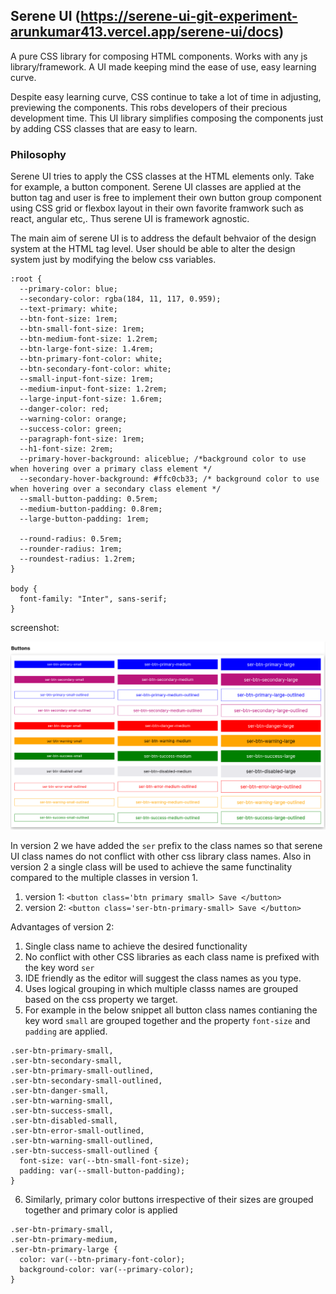 ## Serene UI (https://serene-ui-git-experiment-arunkumar413.vercel.app/serene-ui/docs)

A pure CSS library for composing HTML components. Works with any js library/framework. A UI made keeping mind the ease of use, easy learning curve.

Despite easy learning curve, CSS continue to take a lot of time in adjusting, previewing the components. This robs developers of their precious development time. This UI library simplifies composing the components just by adding CSS classes that are easy to learn.

### Philosophy

Serene UI tries to apply the CSS classes at the HTML elements only. Take for example, a button component.
Serene UI classes are applied at the button tag and user is free to implement their own button group component using CSS grid or flexbox layout in their own favorite framwork such as react, angular etc,. Thus serene UI is framework agnostic.

The main aim of serene UI is to address the default behvaior of the design system at the HTML tag level. User should be able to alter the design system just by modifying the below css variables.

```
:root {
  --primary-color: blue;
  --secondary-color: rgba(184, 11, 117, 0.959);
  --text-primary: white;
  --btn-font-size: 1rem;
  --btn-small-font-size: 1rem;
  --btn-medium-font-size: 1.2rem;
  --btn-large-font-size: 1.4rem;
  --btn-primary-font-color: white;
  --btn-secondary-font-color: white;
  --small-input-font-size: 1rem;
  --medium-input-font-size: 1.2rem;
  --large-input-font-size: 1.6rem;
  --danger-color: red;
  --warning-color: orange;
  --success-color: green;
  --paragraph-font-size: 1rem;
  --h1-font-size: 2rem;
  --primary-hover-background: aliceblue; /*background color to use when hovering over a primary class element */
  --secondary-hover-background: #ffc0cb33; /* background color to use when hovering over a secondary class element */
  --small-button-padding: 0.5rem;
  --medium-button-padding: 0.8rem;
  --large-button-padding: 1rem;

  --round-radius: 0.5rem;
  --rounder-radius: 1rem;
  --roundest-radius: 1.2rem;
}

body {
  font-family: "Inter", sans-serif;
}

```

screenshot:

![css library](/public/ser-ui-ver2.png)

In version 2 we have added the `ser` prefix to the class names so that serene UI class names do not conflict with other css library class names. Also in version 2 a single class will be used to achieve the same functinality compared to the multiple classes in version 1.

1. version 1: `<button class='btn primary small> Save </button>`
2. version 2: `<button class='ser-btn-primary-small> Save </button>`

Advantages of version 2:

1. Single class name to achieve the desired functionality
2. No conflict with other CSS libraries as each class name is prefixed with the key word `ser`
3. IDE friendly as the editor will suggest the class names as you type.
4. Uses logical grouping in which multiple classs names are grouped based on the css property we target.
5. For example in the below snippet all button class names contianing the key word `small` are grouped together and the property `font-size` and `padding` are applied.

```
.ser-btn-primary-small,
.ser-btn-secondary-small,
.ser-btn-primary-small-outlined,
.ser-btn-secondary-small-outlined,
.ser-btn-danger-small,
.ser-btn-warning-small,
.ser-btn-success-small,
.ser-btn-disabled-small,
.ser-btn-error-small-outlined,
.ser-btn-warning-small-outlined,
.ser-btn-success-small-outlined {
  font-size: var(--btn-small-font-size);
  padding: var(--small-button-padding);
}
```

6. Similarly, primary color buttons irrespective of their sizes are grouped together and primary color is applied

```
.ser-btn-primary-small,
.ser-btn-primary-medium,
.ser-btn-primary-large {
  color: var(--btn-primary-font-color);
  background-color: var(--primary-color);
}
```

